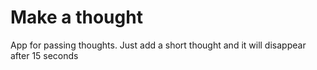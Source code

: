 # Make a thought

App for  passing thoughts. Just add a short thought and it will disappear after 15 seconds
